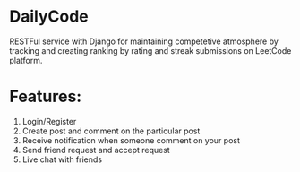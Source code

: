 # DailyCode
RESTFul service with Django for maintaining competetive atmosphere by tracking and creating ranking by rating and streak submissions on LeetCode platform.
# Features:
1. Login/Register
2. Create post and comment on the particular post
3. Receive notification when someone comment on your post
4. Send friend request and accept request
5. Live chat with friends
